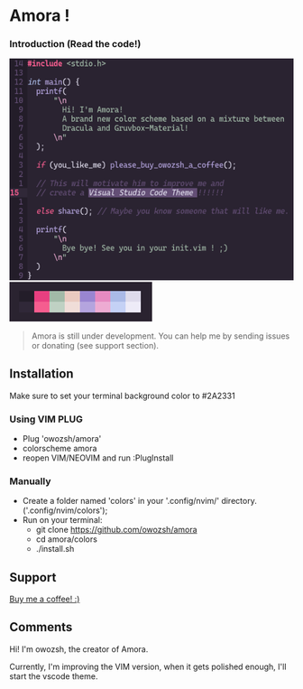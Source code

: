 # Amora !

### Introduction (Read the code!)

![Amora introduction text](amora_screenshot.png)
![Amora color palette screenshot](amora_palette.png)

> Amora is still under development. You can help me by sending issues or donating (see support section).

## Installation

Make sure to set your terminal background color to #2A2331 

### Using VIM PLUG

- Plug 'owozsh/amora'
- colorscheme amora
- reopen VIM/NEOVIM and run :PlugInstall

### Manually

- Create a folder named 'colors' in your '.config/nvim/' directory. ('.config/nvim/colors');
- Run on your terminal:
	- git clone https://github.com/owozsh/amora
	- cd amora/colors
	- ./install.sh

## Support

[Buy me a coffee! :)](https://www.buymeacoffee.com/owozsh)

## Comments

Hi! I'm owozsh, the creator of Amora.

Currently, I'm improving the VIM version, when it gets polished enough, I'll start the vscode theme.
